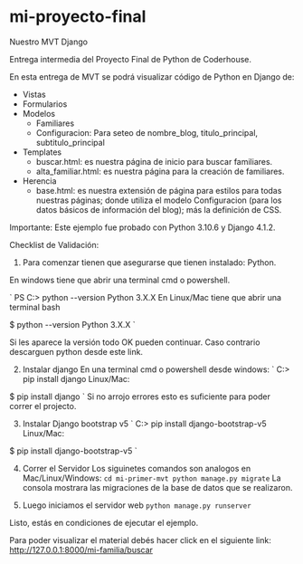 # mi-proyecto-final
Nuestro MVT Django

Entrega intermedia del Proyecto Final de Python de Coderhouse.

En esta entrega de MVT se podrá visualizar código de Python en Django de:

- Vistas
- Formularios
- Modelos 
    - Familiares
    - Configuracion: Para seteo de nombre_blog, titulo_principal, subtitulo_principal
- Templates
    - buscar.html: es nuestra página de inicio para buscar familiares.
    - alta_familiar.html: es nuestra página para la creación de familiares.
- Herencia
    - base.html: es nuestra extensión de página para estilos para todas nuestras páginas; donde utiliza el modelo Configuracion (para los datos básicos de información del blog); más la definición de CSS.


Importante: Este ejemplo fue probado con Python 3.10.6 y Django 4.1.2.

Checklist de Validación:
1. Para comenzar tienen que asegurarse que tienen instalado: Python.

En windows tiene que abrir una terminal cmd o powershell.

`
PS C:\> python --version
Python 3.X.X 
En Linux/Mac tiene que abrir una terminal bash

$ python --version
Python 3.X.X 
`

Si les aparece la versión todo OK pueden continuar. Caso contrario descarguen python desde este link.

2. Instalar django
En una terminal cmd o powershell desde windows:
`
C:\> pip install django
Linux/Mac:

$ pip install django
`
Si no arrojo errores esto es suficiente para poder correr el projecto.

3. Instalar Django bootstrap v5
`
C:\> pip install django-bootstrap-v5
Linux/Mac:

$ pip install django-bootstrap-v5
`

4. Correr el Servidor
Los siguinetes comandos son analogos en Mac/Linux/Windows:
`
cd mi-primer-mvt
python manage.py migrate
`
La consola mostrara las migraciones de la base de datos que se realizaron.

5. Luego iniciamos el servidor web
`
python manage.py runserver
`

Listo, estás en condiciones de ejecutar el ejemplo.
 
Para poder visualizar el material debés hacer click en el siguiente link:
http://127.0.0.1:8000/mi-familia/buscar
